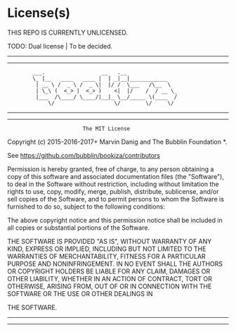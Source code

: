 # License(s)

THIS REPO IS CURRENTLY UNLICENSED.

TODO: Dual license | To be decided.


-----------------------------------------------------------------------------
-----------------------------------------------------------------------------
            ___.                  __   .__
            \_ |__   ____   ____ |  | _|__|____________
             | __ \ /  _ \ /  _ \|  |/ /  \___   /\__  \
             | \_\ (  <_> |  <_> )    <|  |/    /  / __ \_
             |___  /\____/ \____/|__|_ \__/_____ \(____  /
                 \/                   \/        \/     \/

-----------------------------------------------------------------------------
-----------------------------------------------------------------------------

                            The MIT License

Copyright (c) 2015-2016-2017+ Marvin Danig and The Bubblin Foundation *.

See https://github.com/bubblin/bookiza/contributors

Permission is hereby granted, free of charge, to any person obtaining a copy
of this software and associated documentation files (the "Software"), to deal
in the Software without restriction, including without limitation the rights
to use, copy, modify, merge, publish, distribute, sublicense, and/or sell
copies of the Software, and to permit persons to whom the Software is
furnished to do so, subject to the following conditions:

The above copyright notice and this permission notice shall be included in
all copies or substantial portions of the Software.

THE SOFTWARE IS PROVIDED "AS IS", WITHOUT WARRANTY OF ANY KIND, EXPRESS OR
IMPLIED, INCLUDING BUT NOT LIMITED TO THE WARRANTIES OF MERCHANTABILITY,
FITNESS FOR A PARTICULAR PURPOSE AND NONINFRINGEMENT. IN NO EVENT SHALL THE
AUTHORS OR COPYRIGHT HOLDERS BE LIABLE FOR ANY CLAIM, DAMAGES OR OTHER
LIABILITY, WHETHER IN AN ACTION OF CONTRACT, TORT OR OTHERWISE, ARISING FROM,
OUT OF OR IN CONNECTION WITH THE SOFTWARE OR THE USE OR OTHER DEALINGS IN

THE SOFTWARE.

-----------------------------------------------------------------------------
-----------------------------------------------------------------------------